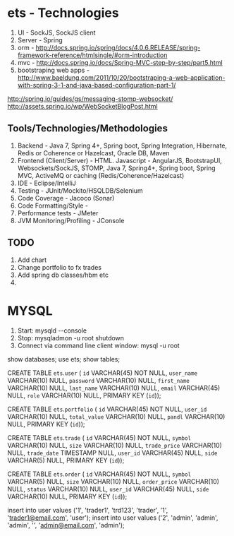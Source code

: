 ets - Technologies
==================

1) UI - SockJS, SockJS client
2) Server - Spring 
3) orm - http://docs.spring.io/spring/docs/4.0.6.RELEASE/spring-framework-reference/htmlsingle/#orm-introduction
4) mvc - http://docs.spring.io/docs/Spring-MVC-step-by-step/part5.html
5) bootstraping web apps - http://www.baeldung.com/2011/10/20/bootstraping-a-web-application-with-spring-3-1-and-java-based-configuration-part-1/

http://spring.io/guides/gs/messaging-stomp-websocket/
http://assets.spring.io/wp/WebSocketBlogPost.html


Tools/Technologies/Methodologies
---------------------------------
1) Backend - Java 7, Spring 4+, Spring boot, Spring Integration, Hibernate, Redis or Coherence or Hazelcast, Oracle DB, Maven
2) Frontend (Client/Server) -  HTML. Javascript - AngularJS, BootstrapUI, Websockets/SockJS, STOMP, Java 7, Spring4+, Spring boot, Spring MVC, ActiveMQ or caching (Redis/Coherence/Hazelcast)
2) IDE - Eclipse/IntelliJ
2) Testing - JUnit/Mockito/HSQLDB/Selenium
3) Code Coverage - Jacoco (Sonar)
4) Code Formatting/Style - 
5) Performance tests - JMeter
6) JVM Monitoring/Profiling - JConsole


TODO
----
1) Add chart
2) Change portfolio to fx trades
3) Add spring db classes/hbm etc
4) 

MYSQL
=====
1) Start: mysqld --console
2) Stop: mysqladmon -u root shutdown
3) Connect via command line client window: mysql -u root

show databases;
use ets;
show tables;

CREATE TABLE `ets`.`user` (
  `id` VARCHAR(45) NOT NULL,
  `user_name` VARCHAR(10) NULL,
  `password` VARCHAR(10) NULL,
  `first_name` VARCHAR(10) NULL,
  `last_name` VARCHAR(10) NULL,
  `email` VARCHAR(45) NULL,
  `role` VARCHAR(10) NULL,
  PRIMARY KEY (`id`));
  
CREATE TABLE `ets`.`portfolio` (
  `id` VARCHAR(45) NOT NULL,
  `user_id` VARCHAR(10) NULL,
  `total_value` VARCHAR(10) NULL,
  `pandl` VARCHAR(10) NULL,
  PRIMARY KEY (`id`));
  
CREATE TABLE `ets`.`trade` (
  `id` VARCHAR(45) NOT NULL,
  `symbol` VARCHAR(10) NULL,
  `size` VARCHAR(10) NULL,
  `trade_price` VARCHAR(10) NULL,
  `trade_date` TIMESTAMP NULL,
  `user_id` VARCHAR(45) NULL,
  `side` VARCHAR(5) NULL,
  PRIMARY KEY (`id`));
  
CREATE TABLE `ets`.`order` (
  `id` VARCHAR(45) NOT NULL,
  `symbol` VARCHAR(5) NULL,
  `size` VARCHAR(10) NULL,
  `order_price` VARCHAR(10) NULL,
  `status` VARCHAR(10) NULL,
  `user_id` VARCHAR(45) NULL,
  `side` VARCHAR(10) NULL,
  PRIMARY KEY (`id`));
  

insert into user values ('1', 'trader1', 'trd123', 'trader', '1', 'trader1@email.com', 'user');
insert into user values ('2', 'admin', 'admin', 'admin', '', 'admin@email.com', 'admin');